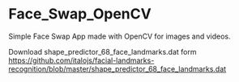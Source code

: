 # Face_Swap_OpenCV
Simple Face Swap App made with OpenCV for images and videos.

Download shape_predictor_68_face_landmarks.dat form https://github.com/italojs/facial-landmarks-recognition/blob/master/shape_predictor_68_face_landmarks.dat
